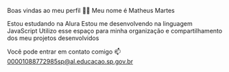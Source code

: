 Boas vindas ao meu perfil 💙💙
Meu nome é Matheus Martes

Estou estudando na Alura
Estou me desenvolvendo na linguagem JavaScript
Utilizo esse espaço para minha organização e compartilhamento dos meu projetos desenvolvidos

Você pode entrar em contato comigo 📫
00001088772985sp@al.educacao.sp.gov.br

